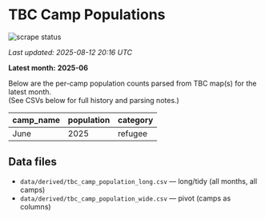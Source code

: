 # TBC Camp Populations

![scrape status](https://github.com/DMParker1/tbc-camp-pops/actions/workflows/scrape.yml/badge.svg)

_Last updated: 2025-08-12 20:16 UTC_

**Latest month:** **2025-06**

Below are the per-camp population counts parsed from TBC map(s) for the latest month.  
(See CSVs below for full history and parsing notes.)

| camp_name | population | category |
| --- | --- | --- |
| June | 2025 | refugee |

## Data files

- `data/derived/tbc_camp_population_long.csv` — long/tidy (all months, all camps)
- `data/derived/tbc_camp_population_wide.csv` — pivot (camps as columns)


